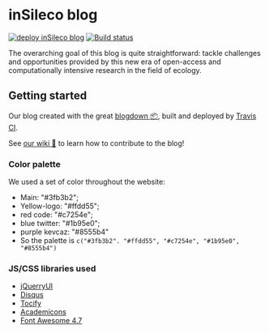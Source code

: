 # inSileco blog
[![deploy inSileco blog](https://github.com/inSileco/inSileco.github.io/workflows/deploy%20inSileco%20blog/badge.svg)](https://github.com/inSileco/inSileco.github.io/actions)
[![Build status](https://ci.appveyor.com/api/projects/status/kxa7ht9m3b1eke22?svg=true)](https://ci.appveyor.com/project/KevCaz/insileco-github-io)


The overarching goal of this blog is quite straightforward: tackle challenges
and opportunities provided by this new era of open-access and computationally
intensive research in the field of ecology.



## Getting started

Our blog created with the great [blogdown :package:](https://bookdown.org/yihui/blogdown/), built and deployed by [Travis CI](https://travis-ci.org/inSileco/inSileco.github.io.svg?branch=dev).

See [our wiki :book:](https://github.com/inSileco/inSileco.github.io/wiki/GetStarted) to learn how to contribute to the blog!



### Color palette

We used a set of color throughout the website:

- Main: "#3fb3b2";
- Yellow-logo: "#ffdd55";
- red code: "#c7254e";
- blue twitter: "#1b95e0";
- purple kevcaz: "#8555b4"
- So the palette is `c("#3fb3b2". "#ffdd55", "#c7254e", "#1b95e0", "#8555b4")`



### JS/CSS libraries used

- [jQuerryUI](https://jqueryui.com/)
- [Disqus](https://disqus.com/)
- [Tocify](http://gregfranko.com/jquery.tocify.js/)
- [Academicons](https://jpswalsh.github.io/academicons/)
- [Font Awesome 4.7](https://fontawesome.com/v4.7.0/)

